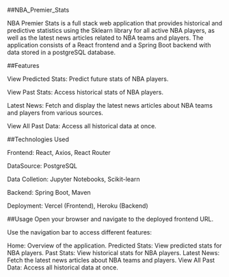 ##NBA_Premier_Stats

NBA Premier Stats is a full stack web application that provides historical and predictive statistics using the Sklearn library for all active NBA players, as well as the latest news articles related to NBA teams and players. The application consists of a React frontend and a Spring Boot backend with data stored in a postgreSQL database.

##Features

View Predicted Stats: Predict future stats of NBA players.

View Past Stats: Access historical stats of NBA players.

Latest News: Fetch and display the latest news articles about NBA teams and players from various sources.

View All Past Data: Access all historical data at once.

##Technologies Used

Frontend: React, Axios, React Router

DataSource: PostgreSQL

Data Colletion: Jupyter Notebooks, Scikit-learn

Backend: Spring Boot, Maven


Deployment: Vercel (Frontend), Heroku (Backend)


##Usage
Open your browser and navigate to the deployed frontend URL.

Use the navigation bar to access different features:

Home: Overview of the application.
Predicted Stats: View predicted stats for NBA players.
Past Stats: View historical stats for NBA players.
Latest News: Fetch the latest news articles about NBA teams and players.
View All Past Data: Access all historical data at once.
